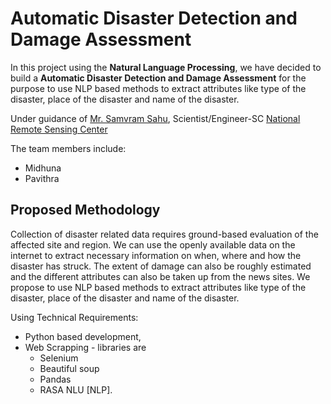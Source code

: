 # Automatic Disaster Detection and Damage Assessment

In this project using the **Natural Language Processing**, 
we have decided to build a **Automatic Disaster Detection and Damage Assessment** 
for the purpose to use NLP based methods to extract attributes like type of the disaster,
place of the disaster and name of the disaster.

Under guidance of [Mr. Samvram Sahu](https://www.facebook.com/samvram), Scientist/Engineer-SC [National Remote Sensing Center](https://www.nrsc.gov.in/)

The team members include:
* Midhuna
* Pavithra

## Proposed Methodology

Collection of disaster related data requires ground-based
evaluation of the affected site and region. We can use the
openly available data on the internet to extract necessary
information on when, where and how the disaster has
struck. The extent of damage can also be roughly
estimated and the different attributes can also be taken
up from the news sites. We propose to use NLP based
methods to extract attributes like type of the disaster,
place of the disaster and name of the disaster.

Using Technical Requirements:

- Python based development,
- Web Scrapping - libraries are
  - Selenium
  - Beautiful soup
  - Pandas
  - RASA NLU [NLP].
